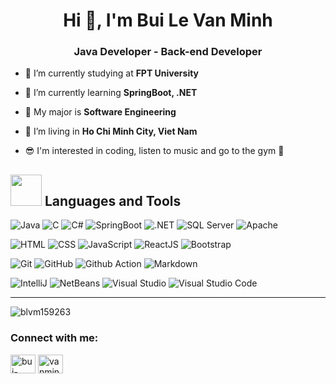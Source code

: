<h1 align="center">Hi 👋, I'm Bui Le Van Minh</h1>
<h3 align="center">Java Developer - Back-end Developer</h3>

- 🔭 I’m currently studying at **FPT University**

- 🌱 I’m currently learning **SpringBoot, .NET**

- 👯 My major is **Software Engineering**

- 🤝 I’m living in **Ho Chi Minh City, Viet Nam**

- 😎 I'm interested in coding, listen to music and go to the gym 💪

## <img src="https://media2.giphy.com/media/QssGEmpkyEOhBCb7e1/giphy.gif?cid=ecf05e47a0n3gi1bfqntqmob8g9aid1oyj2wr3ds3mg700bl&rid=giphy.gif" width="50px" height="50px"> Languages and Tools
<p><img src="https://img.shields.io/badge/Java-ED8B00?style=for-the-badge" alt="Java"/> <img src="https://img.shields.io/badge/C-00599C?style=for-the-badge&logo=c&logoColor=white" alt="C"/> <img src="https://img.shields.io/badge/C%23-239120?style=for-the-badge&logo=c-sharp&logoColor=white" alt="C#"/> <img src="https://img.shields.io/badge/Spring_Boot-F2F4F9?style=for-the-badge&logo=spring-boot" alt="SpringBoot"/> <img src="https://img.shields.io/badge/.NET-512BD4?style=for-the-badge&logo=dotnet&logoColor=white" alt=".NET"/> <img src="https://img.shields.io/badge/Microsoft%20SQL%20Server-CC2927?style=for-the-badge&logo=microsoft%20sql%20server&logoColor=white" alt="SQL Server"/> <img src="https://img.shields.io/badge/Apache-D22128?style=for-the-badge&logo=Apache&logoColor=white" alt="Apache"/> </p>
<p><img src="https://img.shields.io/badge/HTML5-E34F26?style=for-the-badge&logo=html5&logoColor=white" alt="HTML"/> <img src="https://img.shields.io/badge/CSS3-1572B6?style=for-the-badge&logo=css3&logoColor=white" alt="CSS"/> <img src="https://img.shields.io/badge/JavaScript-323330?style=for-the-badge&logo=javascript&logoColor=F7DF1E" alt="JavaScript"/> <img src="https://img.shields.io/badge/ReactJS-%2320232a.svg?style=for-the-badge&logo=react&logoColor=%2361DAFB" alt="ReactJS"/> <img src="https://img.shields.io/badge/Bootstrap-563D7C?style=for-the-badge&logo=bootstrap&logoColor=white" alt="Bootstrap"/><p/>
<p><img src="https://img.shields.io/badge/GIT-E44C30?style=for-the-badge&logo=git&logoColor=white" alt="Git"/> <img src="https://img.shields.io/badge/GitHub-100000?style=for-the-badge&logo=github&logoColor=white" alt="GitHub"/> <img src="https://img.shields.io/badge/GitHub_Actions-2088FF?style=for-the-badge&logo=github-actions&logoColor=white" alt="Github Action"/> <img src="https://img.shields.io/badge/Markdown-000000?style=for-the-badge&logo=markdown&logoColor=white" alt="Markdown"/><p/>
<p><img src="https://img.shields.io/badge/IntelliJ_IDEA-000000.svg?style=for-the-badge&logo=intellij-idea&logoColor=white" alt="IntelliJ"/> <img src="https://img.shields.io/badge/apache%20netbeans-1B6AC6?style=for-the-badge&logo=apache%20netbeans%20IDE&logoColor=white" alt="NetBeans"/> <img src="https://img.shields.io/badge/Visual_Studio-5C2D91?style=for-the-badge&logo=visual%20studio&logoColor=white" alt="Visual Studio"/> <img src="https://img.shields.io/badge/Visual_Studio_Code-0078D4?style=for-the-badge&logo=visual%20studio%20code&logoColor=white" alt="Visual Studio Code"/><p/>

---

<p><img align="center" src="https://github-readme-stats.vercel.app/api/top-langs?username=blvm159263&show_icons=true&locale=en&layout=compact" alt="blvm159263" /></p>

<h3 align="left">Connect with me:</h3>
<p align="left">
<a href="https://linkedin.com/in/bui-minh-84b993253" target="blank"><img align="center" src="https://raw.githubusercontent.com/rahuldkjain/github-profile-readme-generator/master/src/images/icons/Social/linked-in-alt.svg" alt="bui-minh-84b993253" height="30" width="40" /></a>
<a href="https://fb.com/vanminh.buile" target="blank"><img align="center" src="https://raw.githubusercontent.com/rahuldkjain/github-profile-readme-generator/master/src/images/icons/Social/facebook.svg" alt="vanminh.buile" height="30" width="40" /></a>
</p>
